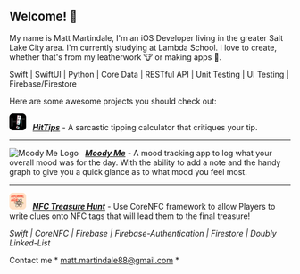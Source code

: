 ## Welcome! 👋
My name is Matt Martindale, I'm an iOS Developer living in the greater Salt Lake City area. I'm currently studying at Lambda School.
I love to create, whether that's from my leatherwork 🐮 or making apps 📱.

Swift | SwiftUI | Python | Core Data | RESTful API | Unit Testing | UI Testing | Firebase/Firestore

Here are some awesome projects you should check out:

<img src="https://github.com/matt-martindale/HitTips/blob/master/Images/HitTipsLogo.png" alt="Hit Tips Logo" width="30px"/> &nbsp; ***[HitTips](https://github.com/matt-martindale/HitTips)*** \- A sarcastic tipping calculator that critiques your tip.

---
<img src="https://github.com/matt-martindale/Mood-Tracker/blob/master/imagesForReadMe/moody_me_app.png" alt="Moody Me Logo" width="30px"/> &nbsp; ***[Moody Me](https://github.com/matt-martindale/Mood-Tracker)*** \- A mood tracking app to log what your overall mood was for the day. With the ability to add a note and the handy graph to give you a quick glance as to what mood you feel most.

---
<img src="https://github.com/matt-martindale/AtomicAge/blob/master/Images/atomic_age.png" alt="Atomic Age Logo" width="30px"/> &nbsp; ***[NFC Treasure Hunt](https://github.com/matt-martindale/ScavengerHunt)*** \- Use CoreNFC framework to allow Players to write clues onto NFC tags that will lead them to the final treasure!

*Swift | CoreNFC | Firebase | Firebase-Authentication | Firestore | Doubly Linked-List*

Contact me * matt.martindale88@gmail.com *
